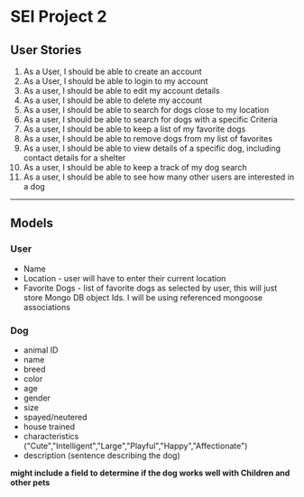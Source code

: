 # SEI Project 2
## User Stories
1. As a User, I should be able to create an account
2. As a User, I should be able to login to my account
3. As a user, I should be able to edit my account details
4. As a user, I should be able to delete my account
5. As a user, I should be able to search for dogs close to my location
6. As a user, I should be able to search for dogs with a specific Criteria
7. As a user, I should be able to keep a list of my favorite dogs
8. As a user, I should be able to remove dogs from my list of favorites
9. As a user, I should be able to view details of a specific dog, including contact details for a shelter
10. As a user, I should be able to keep a track of my dog search
11. As a user, I should be able to see how many other users are interested in a dog
---
## Models
### User
- Name
- Location - user will have to enter their current location
- Favorite Dogs - list of favorite dogs as selected by user, this will just store Mongo DB object Ids. I will be using referenced mongoose associations
### Dog
- animal ID 
- name
- breed
- color
- age
- gender
- size
- spayed/neutered
- house trained
- characteristics ("Cute","Intelligent","Large","Playful","Happy","Affectionate")
- description (sentence describing the dog)

**might include a field to determine if the dog works well with Children and other pets**

